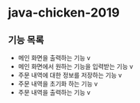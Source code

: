 # java-chicken-2019

## 기능 목록
 - 메인 화면을 출력하는 기능 v
 - 메인 화면에서 원하는 기능을 입력받는 기능 v
 - 주문 내역에 대한 정보를 저장하는 기능 v
 - 주문 내역을 초기화 하는 기능 v
 - 주문 내역을 출력하는 기능 v